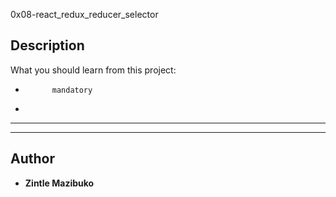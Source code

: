 0x08-react_redux_reducer_selector

## Description
What you should learn from this project:


*           mandatory
*         

---
---

## Author
* **Zintle Mazibuko**